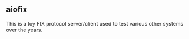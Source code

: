 aiofix
----
This is a toy FIX protocol server/client used to test various other systems over the years.

